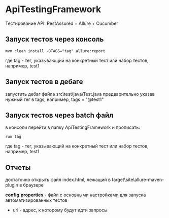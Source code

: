 # ApiTestingFramework
Тестирование API: RestAssured + Allure + Cucumber

## Запуск тестов через консоль
 
    mvn clean install -DTAGS="tag" allure:report

где tag - тег, указывающий на конкретный тест или набор тестов, например, test1

## Запуск тестов в дебаге
 
запустить дебаг файла src\test\java\Test.java
предварительно указав нужный тег в tags, например, tags = "@test1"

## Запуск тестов через batch файл
 
в консоли перейти в папку ApiTestingFramework и прописать:

    run tag

где tag - тег, указывающий на конкретный тест или набор тестов, например, test1
    
## Отчеты

достаточно открыть файл index.html, лежащий в target\site\allure-maven-plugin в браузере
    
**config.properties** - файл с основными настройками для запуска автоматизированных тестов
* uri - адрес, к которому будут идти запросы